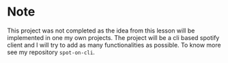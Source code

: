 # Note 

This project was not completed as the idea from this lesson will be implemented in one my own projects.
The project will be a cli based spotify client and I will try to add as many functionalities as possible.
To know more see my repository `spot-on-cli`.